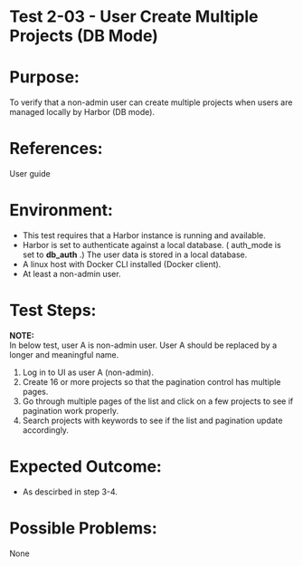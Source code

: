 Test 2-03 - User Create Multiple Projects (DB Mode)
=======

# Purpose:

To verify that a non-admin user can create multiple projects when users are managed locally by Harbor (DB mode).

# References:
User guide

# Environment:
* This test requires that a Harbor instance is running and available.
* Harbor is set to authenticate against a local database. ( auth_mode is set to **db_auth** .) The user data is stored in a local database.
* A linux host with Docker CLI installed (Docker client).
* At least a non-admin user. 

# Test Steps:

**NOTE:**  
In below test, user A is non-admin user. User A should be replaced by a longer and meaningful name.

1. Log in to UI as user A (non-admin).
2. Create 16 or more projects so that the pagination control has multiple pages.
3. Go through multiple pages of the list and click on a few projects to see if pagination work properly.
4. Search projects with keywords to see if the list and pagination update accordingly.

# Expected Outcome:
* As descirbed in step 3-4.

# Possible Problems:
None